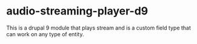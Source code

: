 # audio-streaming-player-d9
This is a drupal 9 module that plays stream and is a custom field type that can work on any type of entity.
